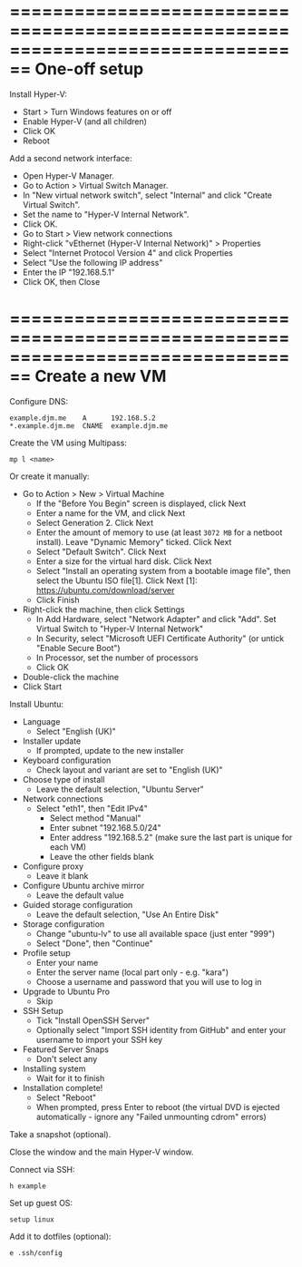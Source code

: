 ================================================================================
 One-off setup
================================================================================

Install Hyper-V:

- Start > Turn Windows features on or off
- Enable Hyper-V (and all children)
- Click OK
- Reboot

Add a second network interface:

- Open Hyper-V Manager.
- Go to Action > Virtual Switch Manager.
- In "New virtual network switch", select "Internal" and click "Create Virtual Switch".
- Set the name to "Hyper-V Internal Network".
- Click OK.
- Go to Start > View network connections
- Right-click "vEthernet (Hyper-V Internal Network)" > Properties
- Select "Internet Protocol Version 4" and click Properties
- Select "Use the following IP address"
- Enter the IP "192.168.5.1"
- Click OK, then Close

================================================================================
 Create a new VM
================================================================================

Configure DNS:

    example.djm.me    A      192.168.5.2
    *.example.djm.me  CNAME  example.djm.me

Create the VM using Multipass:

    mp l <name>

Or create it manually:

- Go to Action > New > Virtual Machine
    - If the "Before You Begin" screen is displayed, click Next
    - Enter a name for the VM, and click Next
    - Select Generation 2. Click Next
    - Enter the amount of memory to use (at least `3072 MB` for a netboot install). Leave "Dynamic Memory" ticked. Click Next
    - Select "Default Switch". Click Next
    - Enter a size for the virtual hard disk. Click Next
    - Select "Install an operating system from a bootable image file", then select the Ubuntu ISO file[1]. Click Next
      [1]: https://ubuntu.com/download/server
    - Click Finish
- Right-click the machine, then click Settings
    - In Add Hardware, select "Network Adapter" and click "Add". Set Virtual Switch to "Hyper-V Internal Network"
    - In Security, select "Microsoft UEFI Certificate Authority" (or untick "Enable Secure Boot")
    - In Processor, set the number of processors
    - Click OK
- Double-click the machine
- Click Start

Install Ubuntu:

- Language
    - Select "English (UK)"
- Installer update
    - If prompted, update to the new installer
- Keyboard configuration
    - Check layout and variant are set to "English (UK)"
- Choose type of install
    - Leave the default selection, "Ubuntu Server"
- Network connections
    - Select "eth1", then "Edit IPv4"
        - Select method "Manual"
        - Enter subnet "192.168.5.0/24"
        - Enter address "192.168.5.2" (make sure the last part is unique for each VM)
        - Leave the other fields blank
- Configure proxy
    - Leave it blank
- Configure Ubuntu archive mirror
    - Leave the default value
- Guided storage configuration
    - Leave the default selection, "Use An Entire Disk"
- Storage configuration
    - Change "ubuntu-lv" to use all available space (just enter "999")
    - Select "Done", then "Continue"
- Profile setup
    - Enter your name
    - Enter the server name (local part only - e.g. "kara")
    - Choose a username and password that you will use to log in
- Upgrade to Ubuntu Pro
    - Skip
- SSH Setup
    - Tick "Install OpenSSH Server"
    - Optionally select "Import SSH identity from GitHub" and enter your username to import your SSH key
- Featured Server Snaps
    - Don't select any
- Installing system
    - Wait for it to finish
- Installation complete!
    - Select "Reboot"
    - When prompted, press Enter to reboot (the virtual DVD is ejected automatically - ignore any "Failed unmounting cdrom" errors)

Take a snapshot (optional).

Close the window and the main Hyper-V window.

Connect via SSH:

    h example

Set up guest OS:

    setup linux

Add it to dotfiles (optional):

    e .ssh/config
